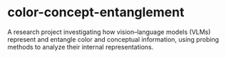# color-concept-entanglement
A research project investigating how vision–language models (VLMs) represent and entangle color and conceptual information, using probing methods to analyze their internal representations.
